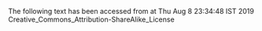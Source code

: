 The following text has been accessed from at Thu Aug 8 23:34:48 IST 2019
Creative_Commons_Attribution-ShareAlike_License
